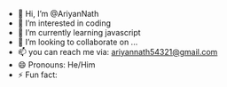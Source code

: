 - 👋 Hi, I’m @AriyanNath
- 👀 I’m interested in coding
- 🌱 I’m currently learning javascript
- 💞️ I’m looking to collaborate on ...
- 📫 you can reach me via: ariyannath54321@gmail.com
- 😄 Pronouns: He/Him
- ⚡ Fun fact: 

<!---
AriyanNath/AriyanNath is a ✨ special ✨ repository because its `README.md` (this file) appears on your GitHub profile.
You can click the Preview link to take a look at your changes.
--->
